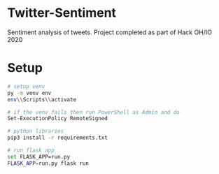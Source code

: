 # Twitter-Sentiment
Sentiment analysis of tweets. Project completed as part of Hack OH/IO 2020


# Setup
``` bash
# setup venv
py -m venv env
env\\Scripts\\activate

# if the venv fails then run PowerShell as Admin and do
Set-ExecutionPolicy RemoteSigned

# python libraries
pip3 install -r requirements.txt

# run flask app
set FLASK_APP=run.py
FLASK_APP=run.py flask run
```